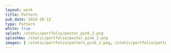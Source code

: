 ```yaml
---
layout: work
title: Pattern
pub_date: 2014-10-12
type: Pattern
white: true
splash: /static/portfolio/poster_pink_2.png
splashbw: /static/portfolio/poster_pink_2.png
images: [ /static/portfolio/pattern_pink_1.png, /static/portfolio/pattern_pinky_3.png ]
---
```


